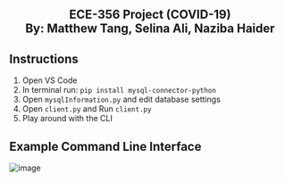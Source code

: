 <h2 align="center">
  ECE-356 Project (COVID-19)<br/>
  By: Matthew Tang, Selina Ali, Naziba Haider
</h2>

## Instructions
1) Open VS Code
2) In terminal run: `pip install mysql-connector-python`
3) Open `mysqlInformation.py` and edit database settings
4) Open `client.py` and Run `client.py`
5) Play around with the CLI

## Example Command Line Interface
![image](https://user-images.githubusercontent.com/38430052/112724704-ffcc4280-8eea-11eb-96c1-84635b19d459.png)
